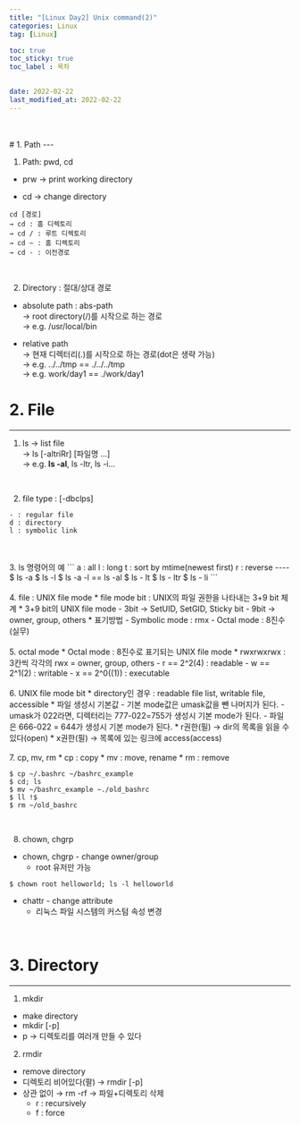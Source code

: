 ```yaml
---
title: "[Linux Day2] Unix command(2)"
categories: Linux
tag: [Linux]

toc: true
toc_sticky: true
toc_label : 목차

 
date: 2022-02-22
last_modified_at: 2022-02-22
---
```

<br>
<br>
# 1. Path
---

1. Path: pwd, cd
  * prw
  → print working directory

  * cd
  → change directory
```
cd [경로]
→ cd : 홈 디렉토리
→ cd / : 루트 디렉토리
→ cd ~ : 홈 디렉토리
→ cd - : 이전경로
```
<br>

2. Directory : 절대/상대 경로
  * absolute path : abs-path<br>
  → root directory(/)를 시작으로 하는 경로<br>
  → e.g. /usr/local/bin<br>

  * relative path<br>
  → 현재 디렉터리(.)를 시작으로 하는 경로(dot은 생략 가능)<br>
  → e.g. ../../tmp == ./../../tmp<br>
  → e.g. work/day1 == ./work/day1<br>

# 2. File
---

1. ls
→ list file<br>
→ ls [-altriRr] [파일명 ...]<br>
→ e.g. **ls -al**, ls -ltr, ls -i...<br>
<br>

2. file type : [-dbclps]
```
- : regular file
d : directory
l : symbolic link
```
<br>
<br>
3. ls 명령어의 예
```
a : all
l : long
t : sort by mtime(newest first)
r : reverse
----
$ ls -a
$ ls -l
$ ls -a -l == ls -al
$ ls - lt
$ ls - ltr
$ ls - li
```
<br>
<br>
4. file : UNIX file mode
  * file mode bit : UNIX의 파일 권한을 나타내는 3+9 bit 체계
  * 3+9 bit의 UNIX file mode
    - 3bit → SetUID, SetGID, Sticky bit
    - 9bit → owner, group, others
  * 표기방법
    - Symbolic mode : rmx
    - Octal mode : 8진수(실무)
<br>
<br>
5. octal mode
  * Octal mode : 8진수로 표기되는 UNIX file mode
  * rwxrwxrwx : 3칸씩 각각의 rwx = owner, group, others
    - r == 2^2(4) : readable
    - w == 2^1(2) : writable
    - x == 2^0((1)) : executable
<br>
<br>
6. UNIX file mode bit
  * directory인 경우 : readable file list, writable file, accessible
  * 파일 생성시 기본값
    - 기본 mode값은 umask값을 뺀 나머지가 된다.
    - umask가 022라면, 디렉터리는 777-022=755가 생성시 기본 mode가 된다. 
    - 파일은 666-022 = 644가 생성시 기본 mode가 된다.
  * r권한(필) → dir의 목록을 읽을 수 있다(open)
  * x권한(필) → 목록에 있는 링크에 access(access)
<br>
<br>
7. cp, mv, rm
  * cp : copy
  * mv : move, rename
  * rm : remove

  ```
  $ cp ~/.bashrc ~/bashrc_example
  $ cd; ls
  $ mv ~/bashrc_example ~./old_bashrc
  $ ll !$
  $ rm ~/old_bashrc
  ```
<br>

8. chown, chgrp
  * chown, chgrp - change owner/group
    - root 유저만 가능
```
$ chown root helloworld; ls -l helloworld
```
  * chattr - change attribute
    - 리눅스 파일 시스템의 커스텀 속성 변경
<br>

# 3. Directory
---
1. mkdir
  * make directory
  * mkdir [-p] <directory name>
  * p → 디렉토리를 여러개 만들 수 있다

2. rmdir
  * remove directory
  * 디렉토리 비어있다(팔) → rmdir [-p] <directory name>
  * 상관 없이 → rm -rf → 파일+디렉토리 삭제
    - r : recursively
    - f : force